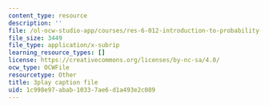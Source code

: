 ```yaml
---
content_type: resource
description: ''
file: /ol-ocw-studio-app/courses/res-6-012-introduction-to-probability-spring-2018/1c998e97abab10337ae6d1a493e2c089_5CHUuMZZzSY.srt
file_size: 3449
file_type: application/x-subrip
learning_resource_types: []
license: https://creativecommons.org/licenses/by-nc-sa/4.0/
ocw_type: OCWFile
resourcetype: Other
title: 3play caption file
uid: 1c998e97-abab-1033-7ae6-d1a493e2c089
---
```


